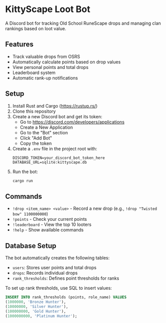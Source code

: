 # KittyScape Loot Bot

A Discord bot for tracking Old School RuneScape drops and managing clan rankings based on loot value.

## Features

- Track valuable drops from OSRS
- Automatically calculate points based on drop values
- View personal points and total drops
- Leaderboard system
- Automatic rank-up notifications

## Setup

1. Install Rust and Cargo (https://rustup.rs/)
2. Clone this repository
3. Create a new Discord bot and get its token:
   - Go to https://discord.com/developers/applications
   - Create a New Application
   - Go to the "Bot" section
   - Click "Add Bot"
   - Copy the token
4. Create a `.env` file in the project root with:
   ```
   DISCORD_TOKEN=your_discord_bot_token_here
   DATABASE_URL=sqlite:kittyscape.db
   ```
5. Run the bot:
   ```bash
   cargo run
   ```

## Commands

- `!drop <item_name> <value>` - Record a new drop (e.g., `!drop "Twisted bow" 1100000000`)
- `!points` - Check your current points
- `!leaderboard` - View the top 10 looters
- `!help` - Show available commands

## Database Setup

The bot automatically creates the following tables:
- `users`: Stores user points and total drops
- `drops`: Records individual drops
- `rank_thresholds`: Defines point thresholds for ranks

To set up rank thresholds, use SQL to insert values:
```sql
INSERT INTO rank_thresholds (points, role_name) VALUES
(1000000, 'Bronze Hunter'),
(10000000, 'Silver Hunter'),
(100000000, 'Gold Hunter'),
(1000000000, 'Platinum Hunter');
```